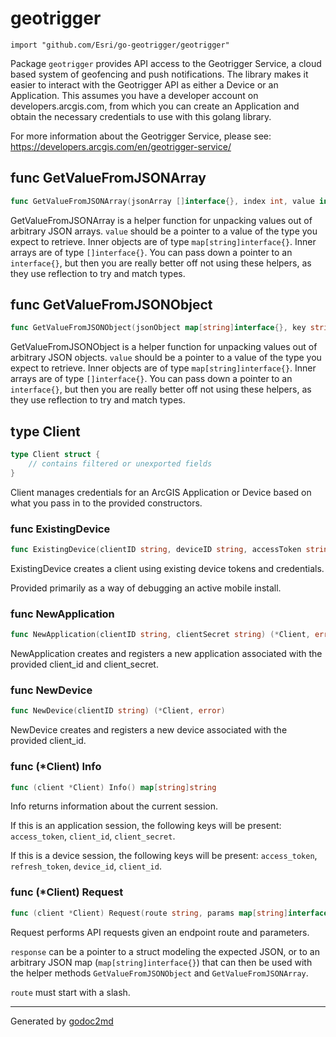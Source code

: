 
# geotrigger
    import "github.com/Esri/go-geotrigger/geotrigger"

Package `geotrigger` provides API access to the Geotrigger Service,
a cloud based system of geofencing and push notifications. The library
makes it easier to interact with the Geotrigger API as either a Device or
an Application. This assumes you have a developer account on
developers.arcgis.com, from which you can create an Application and obtain
the necessary credentials to use with this golang library.

For more information about the Geotrigger Service, please see:
<a href="https://developers.arcgis.com/en/geotrigger-service/">https://developers.arcgis.com/en/geotrigger-service/</a>






## func GetValueFromJSONArray
``` go
func GetValueFromJSONArray(jsonArray []interface{}, index int, value interface{}) error
```
GetValueFromJSONArray is a helper function for unpacking values out of
arbitrary JSON arrays. `value` should be a pointer to a value of the type you
expect to retrieve. Inner objects are of type `map[string]interface{}`. Inner
arrays are of type `[]interface{}`. You can pass down a pointer to an
`interface{}`, but then you are really better off not using these helpers, as
they use reflection to try and match types.


## func GetValueFromJSONObject
``` go
func GetValueFromJSONObject(jsonObject map[string]interface{}, key string, value interface{}) error
```
GetValueFromJSONObject is a helper function for unpacking values out of
arbitrary JSON objects. `value` should be a pointer to a value of the type
you expect to retrieve. Inner objects are of type `map[string]interface{}`.
Inner arrays are of type `[]interface{}`. You can pass down a pointer to an
`interface{}`, but then you are really better off not using these helpers, as
they use reflection to try and match types.



## type Client
``` go
type Client struct {
    // contains filtered or unexported fields
}
```
Client manages credentials for an ArcGIS Application or Device based on what
you pass in to the provided constructors.









### func ExistingDevice
``` go
func ExistingDevice(clientID string, deviceID string, accessToken string, expiresIn int64, refreshToken string) *Client
```
ExistingDevice creates a client using existing device tokens and credentials.

Provided primarily as a way of debugging an active mobile install.


### func NewApplication
``` go
func NewApplication(clientID string, clientSecret string) (*Client, error)
```
NewApplication creates and registers a new application associated with the
provided client_id and client_secret.


### func NewDevice
``` go
func NewDevice(clientID string) (*Client, error)
```
NewDevice creates and registers a new device associated with the provided client_id.




### func (\*Client) Info
``` go
func (client *Client) Info() map[string]string
```
Info returns information about the current session.

If this is an application session, the following keys will be present: `access_token`, `client_id`, `client_secret`.

If this is a device session, the following keys will be present: `access_token`, `refresh_token`, `device_id`, `client_id`.



### func (\*Client) Request
``` go
func (client *Client) Request(route string, params map[string]interface{}, response interface{}) error
```
Request performs API requests given an endpoint route and parameters.

`response` can be a pointer to a struct modeling the expected JSON, or to an
arbitrary JSON map (`map[string]interface{}`) that can then be used with the
helper methods `GetValueFromJSONObject` and `GetValueFromJSONArray`.

`route` must start with a slash.









- - -
Generated by [godoc2md](http://godoc.org/github.com/davecheney/godoc2md)